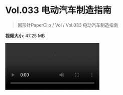 # Vol.033 电动汽车制造指南

> 回形针PaperClip / Vol / Vol.033 电动汽车制造指南

**视频大小**: 47.25 MB

<div class="video"><video src="https://file.hsyhx.top/video/PaperClip/Vol/033.mp4" controls preload>🤔 您的浏览器不支持 video 标签</video></div>